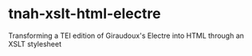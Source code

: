 # tnah-xslt-html-electre
Transforming a TEI edition of Giraudoux's Electre into HTML through an XSLT stylesheet

